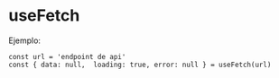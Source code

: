 # useFetch

Ejemplo:

```
const url = 'endpoint de api'
const { data: null,  loading: true, error: null } = useFetch(url)
```
